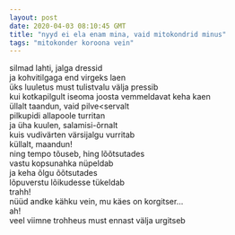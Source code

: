 ```yaml
---
layout: post
date: 2020-04-03 08:10:45 GMT
title: "nyyd ei ela enam mina, vaid mitokondrid minus"
tags: "mitokonder koroona vein"
---
```

silmad lahti, jalga dressid  
ja kohvitilgaga end virgeks laen  
üks luuletus must tulistvalu välja pressib  
kui kotkapilgult iseoma 
joosta vemmeldavat keha kaen  
üllalt taandun, vaid pilve<servalt  
pilkupidi allapoole turritan  
ja üha kuulen, salamisi-õrnalt  
kuis vudivärten värsijalgu vurritab  
küllalt, maandun!  
ning tempo tõuseb, hing lõõtsutades  
vastu kopsunahka nüpeldab  
ja keha õlgu õõtsutades  
lõpuverstu lõikudesse tükeldab  
trahh!  
nüüd andke kähku vein, mu käes on korgitser...  
ah!  
veel viimne trohheus must ennast välja urgitseb  
